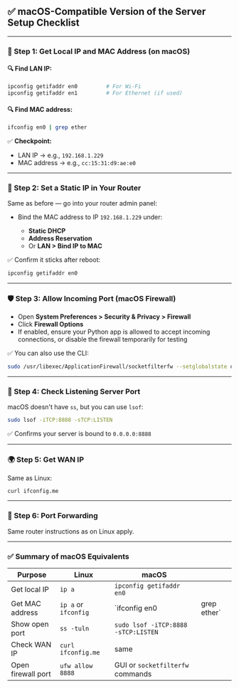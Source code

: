 ## ✅ macOS-Compatible Version of the Server Setup Checklist

---

### 🧩 Step 1: Get Local IP and MAC Address (on macOS)

#### 🔍 Find LAN IP:

```bash
ipconfig getifaddr en0         # For Wi-Fi
ipconfig getifaddr en1         # For Ethernet (if used)
```

#### 🔍 Find MAC address:

```bash
ifconfig en0 | grep ether
```

✅ **Checkpoint:**

* LAN IP → e.g., `192.168.1.229`
* MAC address → e.g., `cc:15:31:d9:ae:e0`

---

### 📡 Step 2: Set a Static IP in Your Router

Same as before — go into your router admin panel:

* Bind the MAC address to IP `192.168.1.229` under:

  * **Static DHCP**
  * **Address Reservation**
  * Or **LAN > Bind IP to MAC**

✅ Confirm it sticks after reboot:

```bash
ipconfig getifaddr en0
```

---

### 🛡️ Step 3: Allow Incoming Port (macOS Firewall)

* Open **System Preferences > Security & Privacy > Firewall**
* Click **Firewall Options**
* If enabled, ensure your Python app is allowed to accept incoming connections, or disable the firewall temporarily for testing

✅ You can also use the CLI:

```bash
sudo /usr/libexec/ApplicationFirewall/socketfilterfw --setglobalstate off   # disables firewall
```

---

### 📶 Step 4: Check Listening Server Port

macOS doesn't have `ss`, but you can use `lsof`:

```bash
sudo lsof -iTCP:8888 -sTCP:LISTEN
```

✅ Confirms your server is bound to `0.0.0.0:8888`

---

### 🌍 Step 5: Get WAN IP

Same as Linux:

```bash
curl ifconfig.me
```

---

### 🔁 Step 6: Port Forwarding

Same router instructions as on Linux apply.

---

### ✅ Summary of macOS Equivalents

| Purpose            | Linux                | macOS                               |              |
| ------------------ | -------------------- | ----------------------------------- | ------------ |
| Get local IP       | `ip a`               | `ipconfig getifaddr en0`            |              |
| Get MAC address    | `ip a` or `ifconfig` | \`ifconfig en0                      | grep ether\` |
| Show open port     | `ss -tuln`           | `sudo lsof -iTCP:8888 -sTCP:LISTEN` |              |
| Check WAN IP       | `curl ifconfig.me`   | same                                |              |
| Open firewall port | `ufw allow 8888`     | GUI or `socketfilterfw` commands    |              |

